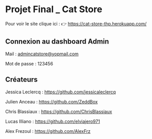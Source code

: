 # Projet Final _ Cat Store

Pour voir le site clique ici :  👉 https://cat-store-thp.herokuapp.com/

## Connexion au dashboard Admin 

Mail : admincatstore@yopmail.com

Mot de passe : 123456

## Créateurs

Jessica Leclercq : https://github.com/jessicaleclercq

Julien Anceau : https://github.com/ZeddBox

Chris Blassiaux : https://github.com/ChrisBlassiaux

Lucas Illiano : https://github.com/elviajero971

Alex Frezoul : https://github.com/AlexFrz 
